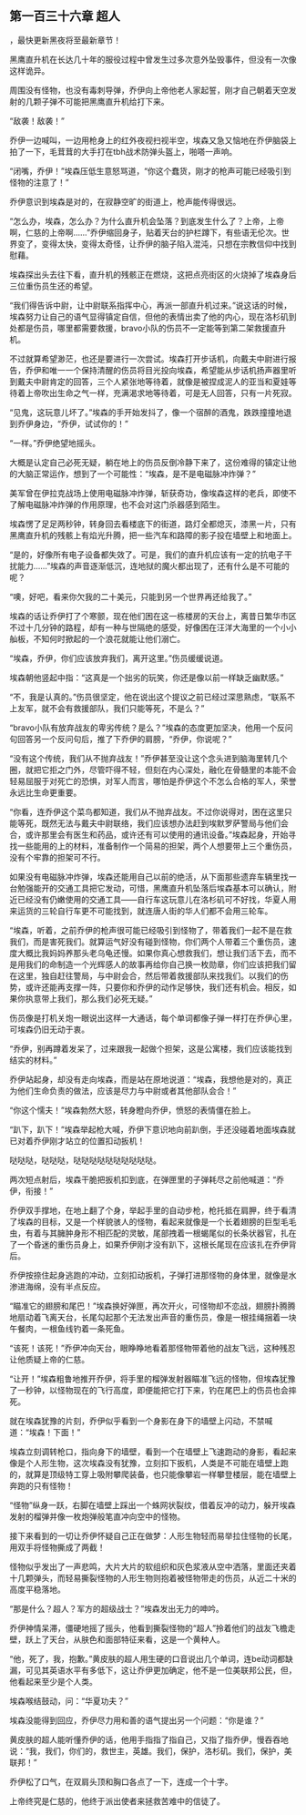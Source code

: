 ## 第一百三十六章 超人
，最快更新黑夜将至最新章节！

黑鹰直升机在长达几十年的服役过程中曾发生过多次意外坠毁事件，但没有一次像这样诡异。

周围没有怪物，也没有毒刺导弹，乔伊向上帝他老人家起誓，刚才自己朝着天空发射的几颗子弹不可能把黑鹰直升机给打下来。

“敌袭！敌袭！”

乔伊一边喊叫，一边用枪身上的红外夜视扫视半空，埃森又急又恼地在乔伊脑袋上拍了一下，毛茸茸的大手打在tbh战术防弹头盔上，啪嗒一声响。

“闭嘴，乔伊！”埃森压低生意怒骂道，“你这个蠢货，刚才的枪声可能已经吸引到怪物的注意了！”

乔伊意识到埃森是对的，在寂静空旷的街道上，枪声能传得很远。

“怎么办，埃森，怎么办？为什么直升机会坠落？到底发生什么了？上帝，上帝啊，仁慈的上帝啊……”乔伊缩回身子，贴着天台的护栏蹲下，有些语无伦次。世界变了，变得太快，变得太奇怪，让乔伊的脑子陷入混沌，只想在宗教信仰中找到慰藉。

埃森探出头去往下看，直升机的残骸正在燃烧，这把点亮街区的火烧掉了埃森身后三位重伤员生还的希望。

“我们得告诉中尉，让中尉联系指挥中心，再派一部直升机过来。”说这话的时候，埃森努力让自己的语气显得镇定自信，但他的表情出卖了他的内心，现在洛杉矶到处都是伤员，哪里都需要救援，bravo小队的伤员不一定能等到第二架救援直升机。

不过就算希望渺茫，也还是要进行一次尝试。埃森打开步话机，向戴夫中尉进行报告，乔伊和唯一一个保持清醒的伤员将目光投向埃森，希望能从步话机扬声器里听到戴夫中尉肯定的回答，三个人紧张地等待着，就像是被捏成泥人的亚当和夏娃等待着上帝吹出生命之气一样，充满渴求地等待着，可是无人回答，只有一片死寂。

“见鬼，这玩意儿坏了。”埃森的手开始发抖了，像一个宿醉的酒鬼，跌跌撞撞地退到乔伊身边，“乔伊，试试你的！”

“一样。”乔伊绝望地摇头。

大概是认定自己必死无疑，躺在地上的伤员反倒冷静下来了，这份难得的镇定让他的大脑正常运作，想到了一个可能性：“埃森，是不是电磁脉冲炸弹？”

美军曾在伊拉克战场上使用电磁脉冲炸弹，斩获奇功，像埃森这样的老兵，即使不了解电磁脉冲炸弹的作用原理，也不会对这门杀器感到陌生。

埃森愣了足足两秒钟，转身回去看楼底下的街道，路灯全都熄灭，漆黑一片，只有黑鹰直升机的残骸上有焰光升腾，把一些汽车和路障的影子投在墙壁上和地面上。

“是的，好像所有电子设备都失效了。可是，我们的直升机应该有一定的抗电子干扰能力……”埃森的声音逐渐低沉，连地狱的魔火都出现了，还有什么是不可能的呢？

“噢，好吧，看来你欠我的二十美元，只能到另一个世界再还给我了。”

埃森的话让乔伊打了个寒颤，现在他们困在这一栋楼房的天台上，离昔日繁华市区不过十几分钟的路程，却有一种与世隔绝的感受，好像困在汪洋大海里的一个小小舢板，不知何时掀起的一个浪花就能让他们溺亡。

“埃森，乔伊，你们应该放弃我们，离开这里。”伤员缓缓说道。

埃森朝他竖起中指：“这真是一个拙劣的玩笑，你还是像以前一样缺乏幽默感。”

“不，我是认真的。”伤员很坚定，他在说出这个提议之前已经过深思熟虑，“联系不上友军，就不会有救援部队，我们只能等死，不是么？”

“bravo小队有放弃战友的卑劣传统？是么？”埃森的态度更加坚决，他用一个反问句回答另一个反问句后，推了下乔伊的肩膀，“乔伊，你说呢？”

“没有这个传统，我们从不抛弃战友！”乔伊甚至没让这个念头进到脑海里转几个圈，就把它拒之门外，尽管吓得不轻，但刻在内心深处，融化在骨髓里的本能不会轻易屈服于对死亡的恐惧，对军人而言，哪怕是乔伊这个不怎么合格的军人，荣誉永远比生命更重要。

“你看，连乔伊这个菜鸟都知道，我们从不抛弃战友。不过你说得对，困在这里只能等死，既然无法与戴夫中尉联络，我们应该想办法赶到埃默罗萨警局与他们会合，或许那里会有医生和药品，或许还有可以使用的通讯设备。”埃森起身，开始寻找一些能用的上的材料，准备制作一个简易的担架，两个人想要带上三个重伤员，没有个牢靠的担架可不行。

如果没有电磁脉冲炸弹，埃森还能用自己以前的绝活，从下面那些遗弃车辆里找一台勉强能开的交通工具把它发动，可惜，黑鹰直升机坠落后埃森基本可以确认，附近已经没有仍嫩使用的交通工具――自行车这玩意儿在洛杉矶可不好找，华夏人用来运货的三轮自行车更不可能找到，就连唐人街的华人们都不会用三轮车。

“埃森，听着，之前乔伊的枪声很可能已经吸引到怪物了，带着我们一起不是在救我们，而是害死我们。就算运气好没有碰到怪物，你们两个人带着三个重伤员，速度大概比我妈妈养那头老乌龟还慢。如果你真心想救我们，想让我们活下去，而不是用我们的命制造一个光辉感人的故事再给你自己换一枚勋章，你们应该把我们留在这里，独自赶往警局，与中尉会合，然后带着救援部队来找我们。以我们的伤势，或许还能再支撑一阵，只要你和乔伊的动作足够快，我们还有机会。相反，如果你执意带上我们，那么我们必死无疑。”

伤员像是打机关炮一眼说出这样一大通话，每个单词都像子弹一样打在乔伊心里，可埃森仍旧无动于衷。

“乔伊，别再蹲着发呆了，过来跟我一起做个担架，这是公寓楼，我们应该能找到结实的材料。”

乔伊站起身，却没有走向埃森，而是站在原地说道：“埃森，我想他是对的，真正为他们生命负责的做法，应该是尽力与中尉或者其他部队会合！”

“你这个懦夫！”埃森勃然大怒，转身瞪向乔伊，愤怒的表情僵在脸上。

“趴下，趴下！”埃森举起枪大喊，乔伊下意识地向前趴倒，手还没碰着地面埃森就已对着乔伊刚才站立的位置扣动扳机！

哒哒哒，哒哒哒，哒哒哒哒哒哒哒哒哒哒。

两次短点射后，埃森干脆把扳机扣到底，在弹匣里的子弹耗尽之前他喊道：“乔伊，衔接！”

乔伊双手撑地，在地上翻了个身，举起手里的自动步枪，枪托抵在肩胛，终于看清了埃森的目标，又是一个样貌骇人的怪物，看起来就像是一个长着翅膀的巨型毛毛虫，有着与其臃肿身形不相匹配的灵敏，尾部拽着一根蝎尾似的长条状器官，扎在了一个昏迷的重伤员身上，如果乔伊刚才没有趴下，这根长尾现在应该扎在乔伊背后。

乔伊按捺住起身逃跑的冲动，立刻扣动扳机，子弹打进那怪物的身体里，就像是水渗进海绵，没有半点反应。

“瞄准它的翅膀和尾巴！”埃森换好弹匣，再次开火，可怪物却不恋战，翅膀扑腾腾地扇动着飞离天台，长尾勾起那个无法发出声音的重伤员，像是一根挂绳捆着一块午餐肉，一根鱼线钓着一条死鱼。

“该死！该死！”乔伊冲向天台，眼睁睁地看着那怪物带着他的战友飞远，这种残忍让他质疑上帝的仁慈。

“让开！”埃森粗鲁地推开乔伊，将手里的榴弹发射器瞄准飞远的怪物，但埃森犹豫了一秒钟，以怪物现在的飞行高度，即便能把它打下来，钓在尾巴上的伤员也会摔死。

就在埃森犹豫的片刻，乔伊似乎看到一个身影在身下的墙壁上闪动，不禁喊道：“埃森！下面！”

埃森立刻调转枪口，指向身下的墙壁，看到一个在墙壁上飞速跑动的身影，看起来像是个人形生物，这次埃森没有犹豫，立刻扣下扳机，人类是不可能在墙壁上跑的，就算是顶级特工穿上吸附攀爬装备，也只能像攀岩一样攀登楼层，能在墙壁上奔跑的只有怪物！

“怪物”纵身一跃，右脚在墙壁上踩出一个蛛网状裂纹，借着反冲的动力，躲开埃森发射的榴弹并像一枚炮弹般笔直冲向空中的怪物。

接下来看到的一切让乔伊怀疑自己正在做梦：人形生物轻而易举拉住怪物的长尾，用双手将怪物撕成了两截！

怪物似乎发出了一声悲鸣，大片大片的软组织和灰色浆液从空中洒落，里面还夹着十几颗弹头，而轻易撕裂怪物的人形生物则抱着被怪物带走的伤员，从近二十米的高度平稳落地。

“那是什么？超人？军方的超级战士？”埃森发出无力的呻吟。

乔伊神情呆滞，僵硬地摇了摇头，他看到撕裂怪物的“超人”拎着他们的战友飞檐走壁，跃上了天台，从肤色和面部特征来看，这是一个黄种人。

“他，死了，我，抱歉。”黄皮肤的超人用生硬的口音说出几个单词，连be动词都缺漏，可见其英语水平有多低下，这让乔伊更加确定，他不是一位美联邦公民，但，他看起来至少是个人类。

埃森喉结鼓动，问：“华夏功夫？”

埃森没能得到回应，乔伊尽力用和善的语气提出另一个问题：“你是谁？”

黄皮肤的超人能听懂乔伊的话，他用手指指了指自己，又指了指乔伊，慢吞吞地说：“我，我们，你们的，救世主，英雄。我们，保护，洛杉矶。我们，保护，美联邦！”

乔伊松了口气，在双肩头顶和胸口各点了一下，连成一个十字。

上帝终究是仁慈的，他终于派出使者来拯救苦难中的信徒了。

